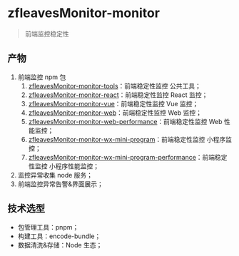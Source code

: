 # zfleavesMonitor-monitor

> 前端监控稳定性

## 产物

1. 前端监控 npm 包
   1. [zfleavesMonitor-monitor-tools](https://www.npmjs.com/package/zfleaves-monitor-tools)：前端稳定性监控 公共工具；
   2. [zfleavesMonitor-monitor-react](https://www.npmjs.com/package/zfleaves-monitor-react)：前端稳定性监控 React 监控；
   3. [zfleavesMonitor-monitor-vue](https://www.npmjs.com/package/zfleaves-monitor-vue)：前端稳定性监控 Vue 监控；
   4. [zfleavesMonitor-monitor-web](https://www.npmjs.com/package/zfleaves-monitor-web)：前端稳定性监控 Web 监控；
   5. [zfleavesMonitor-monitor-web-performance](https://www.npmjs.com/package/zfleaves-monitor-web-performance)：前端稳定性监控 Web 性能监控；
   6. [zfleavesMonitor-monitor-wx-mini-program](https://www.npmjs.com/package/zfleaves-monitor-wx-mini-program)：前端稳定性监控 小程序监控；
   7. [zfleavesMonitor-monitor-wx-mini-program-performance](https://www.npmjs.com/package/zfleaves-monitor-wx-mini-program-performance)：前端稳定性监控 小程序性能监控；
2. 监控异常收集 node 服务；
3. 前端监控异常告警&界面展示；

## 技术选型

- 包管理工具：pnpm；
- 构建工具：encode-bundle；
- 数据清洗&存储：Node 生态；
